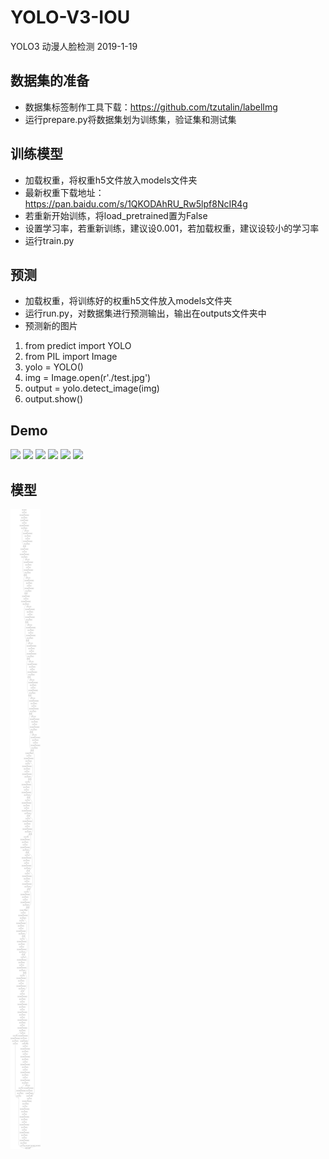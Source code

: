 # YOLO-V3-IOU
YOLO3 动漫人脸检测 2019-1-19
## 数据集的准备 
- 数据集标签制作工具下载：https://github.com/tzutalin/labelImg
- 运行prepare.py将数据集划为训练集，验证集和测试集
## 训练模型
- 加载权重，将权重h5文件放入models文件夹
- 最新权重下载地址：https://pan.baidu.com/s/1QKODAhRU_Rw5lpf8NcIR4g
- 若重新开始训练，将load_pretrained置为False
- 设置学习率，若重新训练，建议设0.001，若加载权重，建议设较小的学习率
- 运行train.py
## 预测
- 加载权重，将训练好的权重h5文件放入models文件夹
- 运行run.py，对数据集进行预测输出，输出在outputs文件夹中
- 预测新的图片 
1. from predict import YOLO
2. from PIL import Image
3. yolo = YOLO()
4. img = Image.open(r'./test.jpg')
5. output = yolo.detect_image(img)
6. output.show()
## Demo
![](./outputs/Anime_311.jpg)
![](./outputs/Anime_250.jpg)
![](./outputs/Anime_305.jpg)
![](./outputs/Anime_289.jpg)
![](./outputs/Anime_301.jpg)
![](./outputs/Anime_258.jpg)
## 模型
![](./images/model.png)

